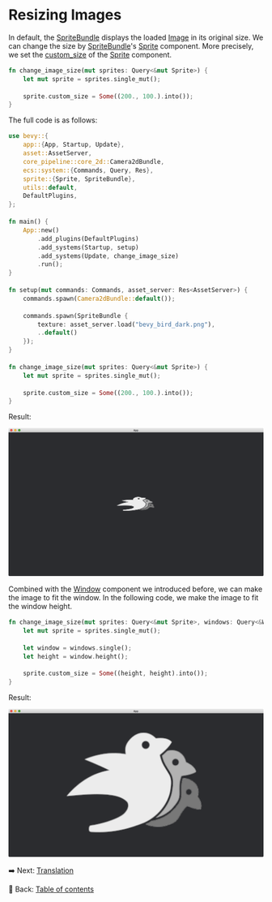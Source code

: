 # Resizing Images

In default, the [SpriteBundle](https://docs.rs/bevy/latest/bevy/sprite/struct.SpriteBundle.html) displays the loaded [Image](https://docs.rs/bevy/latest/bevy/render/texture/struct.Image.html) in its original size.
We can change the size by [SpriteBundle](https://docs.rs/bevy/latest/bevy/sprite/struct.SpriteBundle.html)'s [Sprite](https://docs.rs/bevy/latest/bevy/sprite/struct.Sprite.html) component.
More precisely, we set the [custom_size](https://docs.rs/bevy/latest/bevy/sprite/struct.Sprite.html#structfield.custom_size) of the [Sprite](https://docs.rs/bevy/latest/bevy/sprite/struct.Sprite.html) component.

```rust
fn change_image_size(mut sprites: Query<&mut Sprite>) {
    let mut sprite = sprites.single_mut();

    sprite.custom_size = Some((200., 100.).into());
}
```

The full code is as follows:

```rust
use bevy::{
    app::{App, Startup, Update},
    asset::AssetServer,
    core_pipeline::core_2d::Camera2dBundle,
    ecs::system::{Commands, Query, Res},
    sprite::{Sprite, SpriteBundle},
    utils::default,
    DefaultPlugins,
};

fn main() {
    App::new()
        .add_plugins(DefaultPlugins)
        .add_systems(Startup, setup)
        .add_systems(Update, change_image_size)
        .run();
}

fn setup(mut commands: Commands, asset_server: Res<AssetServer>) {
    commands.spawn(Camera2dBundle::default());

    commands.spawn(SpriteBundle {
        texture: asset_server.load("bevy_bird_dark.png"),
        ..default()
    });
}

fn change_image_size(mut sprites: Query<&mut Sprite>) {
    let mut sprite = sprites.single_mut();

    sprite.custom_size = Some((200., 100.).into());
}
```

Result:

![Resizing Images 1](./pic/resizing_images_1.png)

Combined with the [Window](https://docs.rs/bevy/latest/bevy/window/struct.Window.html) component we introduced before, we can make the image to fit the window.
In the following code, we make the image to fit the window height.

```rust
fn change_image_size(mut sprites: Query<&mut Sprite>, windows: Query<&Window>) {
    let mut sprite = sprites.single_mut();

    let window = windows.single();
    let height = window.height();

    sprite.custom_size = Some((height, height).into());
}
```

Result:

![Resizing Images 2](./pic/resizing_images_2.png)

:arrow_right:  Next: [Translation](./translation.md)

:blue_book: Back: [Table of contents](./../README.md)
